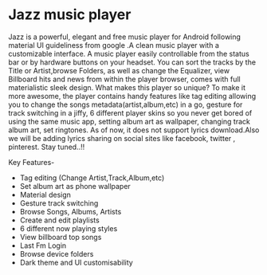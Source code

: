# Jazz music player
Jazz is a powerful, elegant and free music player for Android following material UI guideliness from google .A clean music player with a customizable interface.
A music player easily controllable from the status bar or by hardware buttons on your headset.
You can sort the tracks by the Title or Artist,browse Folders, as well as change the Equalizer, view Billboard hits and news from within the player browser,
comes with full materialistic sleek design.
What makes this player so unique?
To make it more awesome, the player contains handy features like tag editing allowing you to change the songs metadata(artist,album,etc)
in a go, gesture for track switching in a jiffy, 6 different player skins so you never get bored of using the same music app,
setting album art as wallpaper, changing track album art, set ringtones.
As of now, it does not support lyrics download.Also we will be adding lyrics sharing on social sites like facebook, twitter , pinterest. Stay tuned..!!

Key Features-

- Tag editing (Change Artist,Track,Album,etc)
- Set album art as phone wallpaper
- Material design
- Gesture track switching
- Browse Songs, Albums, Artists
- Create and edit playlists
- 6 different now playing styles
- View billboard top songs
- Last Fm Login
- Browse device folders
- Dark theme and UI customisability


